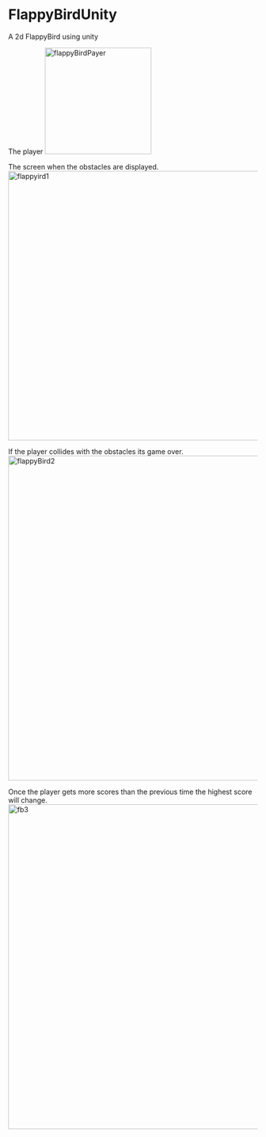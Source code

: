 # FlappyBirdUnity
A 2d FlappyBird using unity 

The player 
<img width="215" alt="flappyBirdPayer" src="https://user-images.githubusercontent.com/44309692/64068434-035ff080-cc06-11e9-977c-b1430c798948.png">


The screen when the obstacles are displayed.
<img width="544" alt="flappyird1" src="https://user-images.githubusercontent.com/44309692/64068403-c1cf4580-cc05-11e9-82aa-3eb22c2f3192.png">

If the player collides with the obstacles its game over. 
<img width="656" alt="flappyBird2" src="https://user-images.githubusercontent.com/44309692/64068461-7a958480-cc06-11e9-936b-b20502ab9198.png">

Once the player gets more scores than the previous time the highest score will change.
<img width="656" alt="fb3" src="https://user-images.githubusercontent.com/44309692/64068557-c0068180-cc07-11e9-891e-aa845d465ab4.png">



